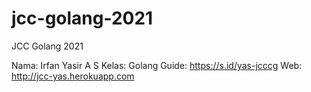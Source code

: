 # jcc-golang-2021

JCC Golang 2021

Nama: Irfan Yasir A S
Kelas: Golang
Guide: https://s.id/yas-jcccg
Web: http://jcc-yas.herokuapp.com
